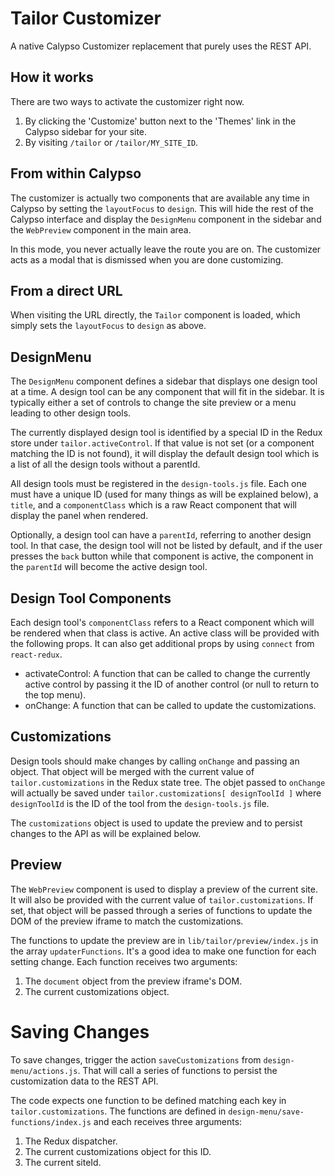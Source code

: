 # Tailor Customizer

A native Calypso Customizer replacement that purely uses the REST API.

## How it works

There are two ways to activate the customizer right now.

1. By clicking the 'Customize' button next to the 'Themes' link in the Calypso sidebar for your site.
2. By visiting `/tailor` or `/tailor/MY_SITE_ID`.

## From within Calypso

The customizer is actually two components that are available any time in Calypso
by setting the `layoutFocus` to `design`. This will hide the rest of the Calypso
interface and display the `DesignMenu` component in the sidebar and the
`WebPreview` component in the main area.

In this mode, you never actually leave the route you are on. The customizer acts
as a modal that is dismissed when you are done customizing.

## From a direct URL

When visiting the URL directly, the `Tailor` component is loaded, which simply
sets the `layoutFocus` to `design` as above.

## DesignMenu

The `DesignMenu` component defines a sidebar that displays one design tool at a
time. A design tool can be any component that will fit in the sidebar. It is
typically either a set of controls to change the site preview or a menu leading
to other design tools.

The currently displayed design tool is identified by a special ID in the Redux
store under `tailor.activeControl`. If that value is not set (or a component
matching the ID is not found), it will display the default design tool which is
a list of all the design tools without a parentId.

All design tools must be registered in the `design-tools.js` file. Each one must
have a unique ID (used for many things as will be explained below), a `title`,
and a `componentClass` which is a raw React component that will display the
panel when rendered.

Optionally, a design tool can have a `parentId`, referring to another design
tool. In that case, the design tool will not be listed by default, and if the
user presses the `back` button while that component is active, the component in
the `parentId` will become the active design tool.

## Design Tool Components

Each design tool's `componentClass` refers to a React component which will be
rendered when that class is active. An active class will be provided with the
following props. It can also get additional props by using `connect` from
`react-redux`.

- activateControl: A function that can be called to change the currently active
  control by passing it the ID of another control (or null to return to the top
  menu).
- onChange: A function that can be called to update the customizations.

## Customizations

Design tools should make changes by calling `onChange` and passing an object.
That object will be merged with the current value of `tailor.customizations` in
the Redux state tree. The objet passed to `onChange` will actually be saved
under `tailor.customizations[ designToolId ]` where `designToolId` is the ID of
the tool from the `design-tools.js` file.

The `customizations` object is used to update the preview and to persist changes
to the API as will be explained below.

## Preview

The `WebPreview` component is used to display a preview of the current site. It
will also be provided with the current value of `tailor.customizations`. If set,
that object will be passed through a series of functions to update the DOM of
the preview iframe to match the customizations.

The functions to update the preview are in `lib/tailor/preview/index.js` in the
array `updaterFunctions`. It's a good idea to make one function for each setting
change. Each function receives two arguments:

1. The `document` object from the preview iframe's DOM.
2. The current customizations object.

# Saving Changes

To save changes, trigger the action `saveCustomizations` from
`design-menu/actions.js`. That will call a series of functions to persist the
customization data to the REST API.

The code expects one function to be defined matching each key in
`tailor.customizations`. The functions are defined in
`design-menu/save-functions/index.js` and each receives three arguments:

1. The Redux dispatcher.
2. The current customizations object for this ID.
3. The current siteId.
